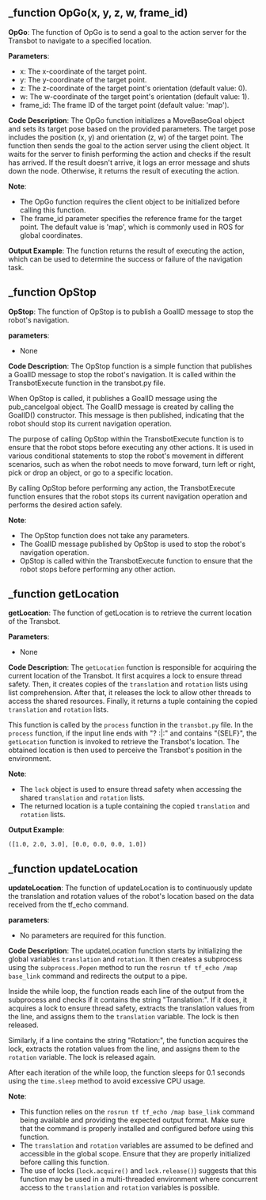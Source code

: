 ## _function OpGo(x, y, z, w, frame_id)
**OpGo**: The function of OpGo is to send a goal to the action server for the Transbot to navigate to a specified location.

**Parameters**:
- x: The x-coordinate of the target point.
- y: The y-coordinate of the target point.
- z: The z-coordinate of the target point's orientation (default value: 0).
- w: The w-coordinate of the target point's orientation (default value: 1).
- frame_id: The frame ID of the target point (default value: 'map').

**Code Description**:
The OpGo function initializes a MoveBaseGoal object and sets its target pose based on the provided parameters. The target pose includes the position (x, y) and orientation (z, w) of the target point. The function then sends the goal to the action server using the client object. It waits for the server to finish performing the action and checks if the result has arrived. If the result doesn't arrive, it logs an error message and shuts down the node. Otherwise, it returns the result of executing the action.

**Note**:
- The OpGo function requires the client object to be initialized before calling this function.
- The frame_id parameter specifies the reference frame for the target point. The default value is 'map', which is commonly used in ROS for global coordinates.

**Output Example**:
The function returns the result of executing the action, which can be used to determine the success or failure of the navigation task.
## _function OpStop
**OpStop**: The function of OpStop is to publish a GoalID message to stop the robot's navigation.

**parameters**:
- None

**Code Description**:
The OpStop function is a simple function that publishes a GoalID message to stop the robot's navigation. It is called within the TransbotExecute function in the transbot.py file. 

When OpStop is called, it publishes a GoalID message using the pub_cancelgoal object. The GoalID message is created by calling the GoalID() constructor. This message is then published, indicating that the robot should stop its current navigation operation.

The purpose of calling OpStop within the TransbotExecute function is to ensure that the robot stops before executing any other actions. It is used in various conditional statements to stop the robot's movement in different scenarios, such as when the robot needs to move forward, turn left or right, pick or drop an object, or go to a specific location.

By calling OpStop before performing any action, the TransbotExecute function ensures that the robot stops its current navigation operation and performs the desired action safely.

**Note**:
- The OpStop function does not take any parameters.
- The GoalID message published by OpStop is used to stop the robot's navigation operation.
- OpStop is called within the TransbotExecute function to ensure that the robot stops before performing any other action.
## _function getLocation
**getLocation**: The function of getLocation is to retrieve the current location of the Transbot.

**Parameters**:
- None

**Code Description**:
The `getLocation` function is responsible for acquiring the current location of the Transbot. It first acquires a lock to ensure thread safety. Then, it creates copies of the `translation` and `rotation` lists using list comprehension. After that, it releases the lock to allow other threads to access the shared resources. Finally, it returns a tuple containing the copied `translation` and `rotation` lists.

This function is called by the `process` function in the `transbot.py` file. In the `process` function, if the input line ends with "? :|:" and contains "{SELF}", the `getLocation` function is invoked to retrieve the Transbot's location. The obtained location is then used to perceive the Transbot's position in the environment.

**Note**:
- The `lock` object is used to ensure thread safety when accessing the shared `translation` and `rotation` lists.
- The returned location is a tuple containing the copied `translation` and `rotation` lists.

**Output Example**:
```
([1.0, 2.0, 3.0], [0.0, 0.0, 0.0, 1.0])
```
## _function updateLocation
**updateLocation**: The function of updateLocation is to continuously update the translation and rotation values of the robot's location based on the data received from the tf_echo command.

**parameters**:
- No parameters are required for this function.

**Code Description**:
The updateLocation function starts by initializing the global variables `translation` and `rotation`. It then creates a subprocess using the `subprocess.Popen` method to run the `rosrun tf tf_echo /map base_link` command and redirects the output to a pipe.

Inside the while loop, the function reads each line of the output from the subprocess and checks if it contains the string "Translation:". If it does, it acquires a lock to ensure thread safety, extracts the translation values from the line, and assigns them to the `translation` variable. The lock is then released.

Similarly, if a line contains the string "Rotation:", the function acquires the lock, extracts the rotation values from the line, and assigns them to the `rotation` variable. The lock is released again.

After each iteration of the while loop, the function sleeps for 0.1 seconds using the `time.sleep` method to avoid excessive CPU usage.

**Note**:
- This function relies on the `rosrun tf tf_echo /map base_link` command being available and providing the expected output format. Make sure that the command is properly installed and configured before using this function.
- The `translation` and `rotation` variables are assumed to be defined and accessible in the global scope. Ensure that they are properly initialized before calling this function.
- The use of locks (`lock.acquire()` and `lock.release()`) suggests that this function may be used in a multi-threaded environment where concurrent access to the `translation` and `rotation` variables is possible.
